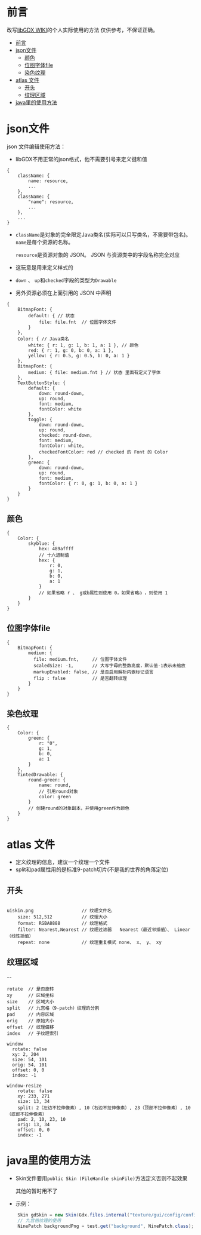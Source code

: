 # 前言
改写[libGDX WIKI](https://libgdx.com/wiki/graphics/2d/scene2d/skin#skin-json)的个人实际使用的方法
仅供参考，不保证正确。
<!-- TOC -->
* [前言](#前言)
* [json文件](#json文件)
  * [颜色](#颜色)
  * [位图字体file](#位图字体file)
  * [染色纹理](#染色纹理)
* [atlas 文件](#atlas-文件)
  * [开头](#开头)
  * [纹理区域](#-纹理区域)
* [java里的使用方法](#java里的使用方法)
<!-- TOC -->
# json文件
json 文件编辑使用方法：
- libGDX不用正常的json格式，他不需要引号来定义键和值

```libgdxjson
{
    className: {
        name: resource,
        ...
    },
    className: {
        "name": resource,
        ...
    },
    ...
}
```
- `className`是对象的完全限定Java类名(实际可以只写类名，不需要带包名)。`name`是每个资源的名称。

  `resource`是资源对象的 JSON。 JSON 与资源类中的字段名称完全对应
- 这玩意是用来定义样式的
- `down` 、 `up`和`checked`字段的类型为`Drawable`
- 另外资源必须在上面引用的 JSON 中声明
```libgdxjson
{
    BitmapFont: {
        default: { // 状态
            file: file.fnt  // 位图字体文件
        }
    },
    Color: { // Java类名
        white: { r: 1, g: 1, b: 1, a: 1 }, // 颜色
        red: { r: 1, g: 0, b: 0, a: 1 },
        yellow: { r: 0.5, g: 0.5, b: 0, a: 1 }
    },
    BitmapFont: {
        medium: { file: medium.fnt } // 状态 里面有定义了字体
    },
    TextButtonStyle: {
        default: {
            down: round-down,
            up: round,
            font: medium,
            fontColor: white
        },
        toggle: {
            down: round-down,
            up: round,
            checked: round-down,
            font: medium,
            fontColor: white,
            checkedFontColor: red // checked 的 Font 的 Color
        },
        green: {
            down: round-down,
            up: round,
            font: medium,
            fontColor: { r: 0, g: 1, b: 0, a: 1 }
        }
    }
}
```
## 颜色

```libgdxjson
{
    Color: {
        skyblue: {
            hex: 489affff
            // 十六进制值
            hex: {
                r: 0,
                g: 1,
                b: 0,
                a: 1
            }
            // 如果省略 r 、 g或b属性则使用 0，如果省略a ，则使用 1
        }
    }
}
```
## 位图字体file
```libgdxjson
{
    BitmapFont: {
        medium: {
          file: medium.fnt,     // 位图字体文件
          scaledSize: -1,       // 大写字母的整数高度，默认值-1表示未缩放
          markupEnabled: false, // 是否启用解析内嵌标记语言
          flip : false          // 是否翻转纹理
        }
    }
}
```
## 染色纹理

```libgdxjson
{
    Color: {
        green: {
            r: "0",
            g: 1,
            b: 0,
            a: 1
        }
    },
    TintedDrawable: {
        round-green: {
            name: round,
            // 引用round对象
            color: green
        }
        // 创建round的对象副本，并使用green作为颜色
    }
}
```
# atlas 文件
- 定义纹理的信息，建议一个纹理一个文件
- split和pad属性用的是标准9-patch切片(不是我的世界的角落定位)
## 开头
``` libgdxatlas2

uiskin.png                  // 纹理文件名
    size: 512,512           // 纹理大小
    format: RGBA8888        // 纹理格式
    filter: Nearest,Nearest // 纹理过滤器   Nearest（最近邻插值）、 Linear（线性插值）
    repeat: none            // 纹理重复模式 none、 x、 y、 xy
```
## 纹理区域
--
```libgdxatlas2
rotate  // 是否旋转
xy      // 区域坐标
size    // 区域大小
split   // 九宫格（9-patch）纹理的分割
pad     // 内容区域
orig    // 原始大小
offset  // 纹理偏移
index   // 子纹理索引

window
  rotate: false
  xy: 2, 204
  size: 54, 101
  orig: 54, 101
  offset: 0, 0
  index: -1

window-resize
    rotate: false
    xy: 233, 271
    size: 13, 34
    split: 2（左边不拉伸像素）, 10（右边不拉伸像素）, 23（顶部不拉伸像素）, 10（底部不拉伸像素）
    pad: 2, 10, 23, 10
    orig: 13, 34
    offset: 0, 0
    index: -1
```
# java里的使用方法
- Skin文件要用`public Skin (FileHandle skinFile)`方法定义否则不起效果

  其他的暂时用不了
- 示例：
```java
    Skin gdSkin = new Skin(Gdx.files.internal("texture/gui/config/config.json"));
    // 九宫格纹理的使用
    NinePatch backgroundPng = test.get("background", NinePatch.class);
```
